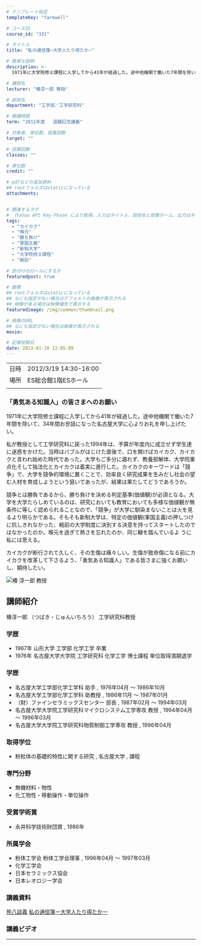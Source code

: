```yaml
---
# テンプレート指定
templateKey: "farewell"

# コースID
course_id: "331"

# タイトル
title: "私の通信簿—大学人たり得たか—"

# 簡単な説明
description: >-
  1971年に大学院修士課程に入学してから41年が経過した。途中他機関で働いた7年間を除いて、34年間お世話になった名古屋大学に心よりお礼を申し上げたい。私が教授として工学研究科に戻った1994年は、予算が年度内に成立せず学生達に迷惑をかけた。当時はバブルがはじけた直後で、口を開けばカイカク、カイカクと言われ始めた時代であった。大学もご多分に漏れず、教養部解体、大学院重点化そして独法化とカイ ....

# 講師名
lecturer: "椿淳一郎 教授"

# 部局名
department: "工学部／工学研究科"

# 開講時限
term: "2011年度	退職記念講義"

# 対象者、単位数、授業回数
target: ""

# 授業回数
classes: ""

# 単位数
credit: ""

# pdfなどの追加資料
## rootフォルダはstaticになっている
attachments:


# 関連するタグ
# （Yahoo API Key-Phase により取得。入力はタイトル、部局名と授業ホーム、出力はキーフレーズ（tags））
tags:
  - "カイカク"
  - "喉元"
  - "勝ち負け"
  - "軍国主義"
  - "新制大学"
  - "大学院修士課程"
  - "戦前"

# 色付けのロールにするか
featuredpost: true

# 画像
## rootフォルダはstaticになっている
## なにも指定がない場合はデフォルトの画像が表示される
## 映像がある場合は映像優先で表示する
featuredimage: /img/common/thumbnail.png

# 映像のURL
## なにも指定がない場合は画像が表示される
movie: 

# 記事投稿日
date: 2013-01-10 12:05:09
---
```


|   |   |
|---|---|
| 日時 | 2012/3/19  14:30-16:00 |
| 場所 | ES総合館1階ESホール |
|   |   |


### 「勇気ある知識人」の皆さまへのお願い

1971年に大学院修士課程に入学してから41年が経過した。途中他機関で働いた7年間を除いて、34年間お世話になった名古屋大学に心よりお礼を申し上げたい。

私が教授として工学研究科に戻った1994年は、予算が年度内に成立せず学生達に迷惑をかけた。当時はバブルがはじけた直後で、口を開けばカイカク、カイカクと言われ始めた時代であった。大学もご多分に漏れず、教養部解体、大学院重点化そして独法化とカイカクは着実に進行した。カイカクのキーワードは「競争」で、大学を競争的環境に置くことで、効率良く研究成果を生みだし社会の望む人材を育成しようという狙いであったが、結果は果たしてどうであろうか。

競争とは勝負であるから、勝ち負けを決める判定基準(価値観)が必須となる。大学を大学たらしめているのは、研究においても教育においても多様な価値観が無条件に等しく認められることなので、「競争」が大学に馴染まないことは火を見るより明らかである。そもそも新制大学は、特定の価値観(軍国主義)の押しつけに抗しきれなかった、戦前の大学制度に決別する決意を持ってスタートしたのではなかったのか。喉元を過ぎて熱さを忘れたのか、同じ轍を踏んでいるよ うに私には思える。

カイカクが断行されて久しく、その生傷は痛々しい。生傷が致命傷になる前にカイカクを改革して下さるよう、「勇気ある知識人」である皆さまに強くお願いし、期待したい。


![椿 淳一郎 教授](https://ocw.nagoya-u.jp/files/331/stsubaki.jpg) 
## 講師紹介

椿淳一郎 （つばき・じゅんいちろう） 工学研究科教授

### 学歴

* 1967年 山形大学 工学部 化学工学 卒業
* 1976年 名古屋大学大学院 工学研究科 化学工学 博士課程 単位取得満期退学

### 学歴

* 名古屋大学工学部化学工学科 助手 , 1976年04月 〜 1986年10月
* 名古屋大学工学部化学工学科 助教授 , 1986年11月 〜 1987年01月
* （財）ファインセラミックスセンター 部長 , 1987年02月 〜 1994年03月
* 名古屋大学大学院工学研究科マイクロシステム工学専攻 教授 , 1994年04月 〜 1996年03月
* 名古屋大学大学院工学研究科物質制御工学専攻 教授 , 1996年04月

### 取得学位

* 粉粒体の基礎的特性に関する研究 , 名古屋大学 , 課程

### 専門分野

* 無機材料・物性
* 化工物性・移動操作・単位操作

### 受賞学術賞

* 永井科学技術財団賞 , 1986年

### 所属学会

* 粉体工学会 粉体工学会理事 , 1996年04月 〜 1997年03月
* 化学工学会
* 日本セラミックス協会
* 日本レオロジー学会


### 講義資料

[熊八談義](https://ocw.nagoya-u.jp/files/331/ltsubaki.pdf) 
[私の通信簿ー大学人たり得たかー](https://ocw.nagoya-u.jp/files/331/tsubaki2.pdf) 
### 講義ビデオ


-----